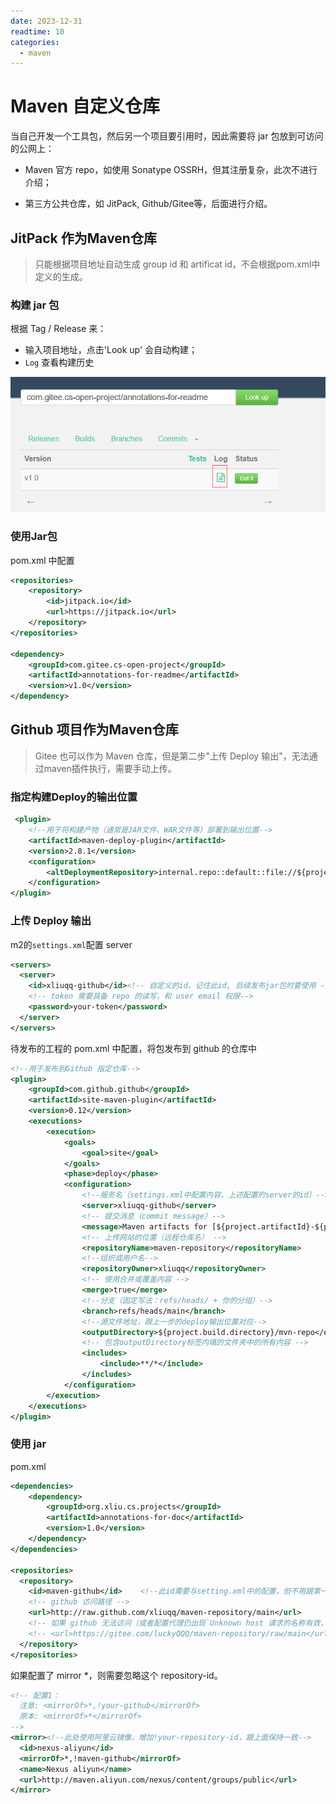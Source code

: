 ```yaml
---
date: 2023-12-31
readtime: 10
categories:
  - maven
---
```


# Maven 自定义仓库

当自己开发一个工具包，然后另一个项目要引用时，因此需要将 jar 包放到可访问的公网上：

- Maven 官方 repo，如使用 Sonatype OSSRH，但其注册复杂，此次不进行介绍；

- 第三方公共仓库，如 JitPack, Github/Gitee等，后面进行介绍。



<!-- more -->

## JitPack 作为Maven仓库

> 只能根据项目地址自动生成 group id 和 artificat id，不会根据pom.xml中定义的生成。

### 构建 jar 包

根据 Tag / Release 来：

- 输入项目地址，点击'Look up' 会自动构建；
- `Log` 查看构建历史

![image-20231231182808165](pics/maven_jitpack.png)



### 使用Jar包

pom.xml 中配置

```xml
<repositories>
    <repository>
        <id>jitpack.io</id>
        <url>https://jitpack.io</url>
    </repository>
</repositories>

<dependency>
    <groupId>com.gitee.cs-open-project</groupId>
    <artifactId>annotations-for-readme</artifactId>
    <version>v1.0</version>
</dependency>
```



## Github 项目作为Maven仓库

> Gitee 也可以作为 Maven 仓库，但是第二步"上传 Deploy 输出"，无法通过maven插件执行，需要手动上传。



### 指定构建Deploy的输出位置

```xml
 <plugin>
    <!--用于将构建产物（通常是JAR文件、WAR文件等）部署到输出位置-->
    <artifactId>maven-deploy-plugin</artifactId>
    <version>2.8.1</version>
    <configuration>
		<altDeploymentRepository>internal.repo::default::file://${project.build.directory}/mvn-repo</altDeploymentRepository>
    </configuration>
</plugin>
```



### 上传 Deploy 输出

m2的`settings.xml`配置 server

```xml
<servers>
  <server>
    <id>xliuqq-github</id><!-- 自定义的id。记住此id, 后续发布jar包时要使用 -->
    <!-- token 需要具备 repo 的读写，和 user email 权限-->
    <password>your-token</password>
  </server>
</servers>
```

待发布的工程的 pom.xml 中配置，将包发布到 github 的仓库中

```xml
<!--用于发布到Github 指定仓库-->
<plugin>
    <groupId>com.github.github</groupId>
    <artifactId>site-maven-plugin</artifactId>
    <version>0.12</version>
    <executions>
        <execution>
            <goals>
                <goal>site</goal>
            </goals>
            <phase>deploy</phase>
            <configuration>
                <!--服务名（settings.xml中配置内容，上述配置的server的id）-->
                <server>xliuqq-github</server>
                <!-- 提交消息（commit message）-->
                <message>Maven artifacts for [${project.artifactId}-${project.version}]</message>
                <!-- 上传网站的位置（远程仓库名） -->
                <repositoryName>maven-repository</repositoryName>
                <!--组织或用户名-->
                <repositoryOwner>xliuqq</repositoryOwner>
                <!-- 使用合并或覆盖内容 -->
                <merge>true</merge>
                <!--分支（固定写法：refs/heads/ + 你的分组）-->
                <branch>refs/heads/main</branch>
                <!--源文件地址，跟上一步的deploy输出位置对应-->
                <outputDirectory>${project.build.directory}/mvn-repo</outputDirectory>
                <!-- 包含outputDirectory标签内填的文件夹中的所有内容 -->
                <includes>
                    <include>**/*</include>
                </includes>
            </configuration>
        </execution>
    </executions>
</plugin>
```



### 使用 jar

pom.xml

```xml
<dependencies>
    <dependency>
        <groupId>org.xliu.cs.projects</groupId>
        <artifactId>annotations-for-doc</artifactId>
        <version>1.0</version>
    </dependency>
</dependencies>

<repositories>
  <repository>
    <id>maven-github</id>    <!--此id需要与setting.xml中的配置，但不用跟第一步中上传的server名一致-->
    <!-- github 访问路径 -->
    <url>http://raw.github.com/xliuqq/maven-repository/main</url>
    <!-- 如果 github 无法访问（或者配置代理仍出现`Unknown host 请求的名称有效，但是找不到请求的类型的数据`问题，可通过gitee同步gihub项目，然后使用 gitee 地址 -->
    <!-- <url>https://gitee.com/luckyQQQ/maven-repository/raw/main</url> -->
  </repository>
</repositories>
```

如果配置了 mirror *，则需要忽略这个 repository-id。

```xml
<!-- 配置1：
  注意: <mirrorOf>*,!your-github</mirrorOf>
  原本: <mirrorOf>*</mirrorOf> 
-->
<mirror><!--此处使用阿里云镜像，增加!your-repository-id，跟上面保持一致-->
  <id>nexus-aliyun</id>
  <mirrorOf>*,!maven-github</mirrorOf>
  <name>Nexus aliyun</name>
  <url>http://maven.aliyun.com/nexus/content/groups/public</url>
</mirror>
```

